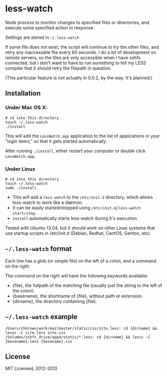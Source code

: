 # less-watch

Node process to monitor changes to specified files or directories, and execute
some specified action in response.

Settings are stored in `~/.less-watch`

If some file does not exist, the script will continue to try the other files,
and retry any inaccessible file every 60 seconds. I do a lot of development on
remote servers, so the files are only accessible when I have sshfs connected,
but I don't want to have to run something to tell my LESS compiler that it
should retry the filepath in question.

(This particular feature is not actually in 0.0.2, by the way. It's planned.)

## Installation

### Under Mac OS X:

    # cd into this directory
    touch ~/.less-watch
    ./install

This will add the `LessWatch.app` application to the list of applications in your "login items,"
so that it gets started automatically.

After running `./install`, either restart your computer or double click `LessWatch.app`.

### Under Linux

	# cd into this directory
	touch ~/.less-watch
	sudo ./install

 - This will add a `less-watch` to the `/etc/init.d` directory, which allows less-watch to work like a daemon.
 - It can be easily started/stopped using `/etc/init.d/less-watch start/stop`.
 - `install` automatically starts less-watch during it's execution.


Tested with Ubuntu 13.04, but it should work on other Linux systems that use startup scripts in /etc/init.d (Debian, Redhat, CentOS, Gentoo, etc).

## `~/.less-watch` format

Each line has a glob (or simple file) on the left of a colon, and a command on
the right.

The command on the right will have the following keywords available:

- {file}, the fullpath of the matching file (usually just the string to the left
  of the colon).
- {basename}, the shortname of {file}, without path or extension.
- {dirname}, the directory containing {file}.

## `~/.less-watch` example

    /Users/chbrown/work/mailmaster/static/css/site.less: cd {dirname} && lessc -C site.less site.css
    /Volumes/sshfs_drive/app4/static/*.less: cd {dirname} && lessc -C {basename}.less {basename}.css

## License

MIT Licensed, 2012-2013
